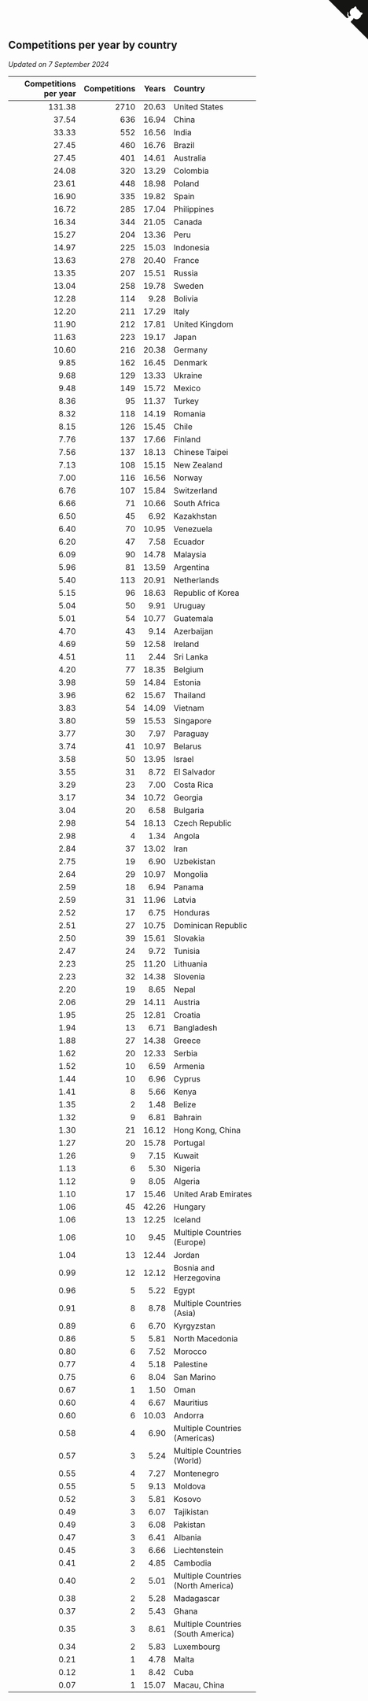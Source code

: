 ## Competitions per year by country

*Updated on  7 September 2024*

| Competitions per year | Competitions | Years | Country |
| ---: | ---: | ---: | :--- |
| 131.38 | 2710 | 20.63 | United States |
| 37.54 | 636 | 16.94 | China |
| 33.33 | 552 | 16.56 | India |
| 27.45 | 460 | 16.76 | Brazil |
| 27.45 | 401 | 14.61 | Australia |
| 24.08 | 320 | 13.29 | Colombia |
| 23.61 | 448 | 18.98 | Poland |
| 16.90 | 335 | 19.82 | Spain |
| 16.72 | 285 | 17.04 | Philippines |
| 16.34 | 344 | 21.05 | Canada |
| 15.27 | 204 | 13.36 | Peru |
| 14.97 | 225 | 15.03 | Indonesia |
| 13.63 | 278 | 20.40 | France |
| 13.35 | 207 | 15.51 | Russia |
| 13.04 | 258 | 19.78 | Sweden |
| 12.28 | 114 | 9.28 | Bolivia |
| 12.20 | 211 | 17.29 | Italy |
| 11.90 | 212 | 17.81 | United Kingdom |
| 11.63 | 223 | 19.17 | Japan |
| 10.60 | 216 | 20.38 | Germany |
| 9.85 | 162 | 16.45 | Denmark |
| 9.68 | 129 | 13.33 | Ukraine |
| 9.48 | 149 | 15.72 | Mexico |
| 8.36 | 95 | 11.37 | Turkey |
| 8.32 | 118 | 14.19 | Romania |
| 8.15 | 126 | 15.45 | Chile |
| 7.76 | 137 | 17.66 | Finland |
| 7.56 | 137 | 18.13 | Chinese Taipei |
| 7.13 | 108 | 15.15 | New Zealand |
| 7.00 | 116 | 16.56 | Norway |
| 6.76 | 107 | 15.84 | Switzerland |
| 6.66 | 71 | 10.66 | South Africa |
| 6.50 | 45 | 6.92 | Kazakhstan |
| 6.40 | 70 | 10.95 | Venezuela |
| 6.20 | 47 | 7.58 | Ecuador |
| 6.09 | 90 | 14.78 | Malaysia |
| 5.96 | 81 | 13.59 | Argentina |
| 5.40 | 113 | 20.91 | Netherlands |
| 5.15 | 96 | 18.63 | Republic of Korea |
| 5.04 | 50 | 9.91 | Uruguay |
| 5.01 | 54 | 10.77 | Guatemala |
| 4.70 | 43 | 9.14 | Azerbaijan |
| 4.69 | 59 | 12.58 | Ireland |
| 4.51 | 11 | 2.44 | Sri Lanka |
| 4.20 | 77 | 18.35 | Belgium |
| 3.98 | 59 | 14.84 | Estonia |
| 3.96 | 62 | 15.67 | Thailand |
| 3.83 | 54 | 14.09 | Vietnam |
| 3.80 | 59 | 15.53 | Singapore |
| 3.77 | 30 | 7.97 | Paraguay |
| 3.74 | 41 | 10.97 | Belarus |
| 3.58 | 50 | 13.95 | Israel |
| 3.55 | 31 | 8.72 | El Salvador |
| 3.29 | 23 | 7.00 | Costa Rica |
| 3.17 | 34 | 10.72 | Georgia |
| 3.04 | 20 | 6.58 | Bulgaria |
| 2.98 | 54 | 18.13 | Czech Republic |
| 2.98 | 4 | 1.34 | Angola |
| 2.84 | 37 | 13.02 | Iran |
| 2.75 | 19 | 6.90 | Uzbekistan |
| 2.64 | 29 | 10.97 | Mongolia |
| 2.59 | 18 | 6.94 | Panama |
| 2.59 | 31 | 11.96 | Latvia |
| 2.52 | 17 | 6.75 | Honduras |
| 2.51 | 27 | 10.75 | Dominican Republic |
| 2.50 | 39 | 15.61 | Slovakia |
| 2.47 | 24 | 9.72 | Tunisia |
| 2.23 | 25 | 11.20 | Lithuania |
| 2.23 | 32 | 14.38 | Slovenia |
| 2.20 | 19 | 8.65 | Nepal |
| 2.06 | 29 | 14.11 | Austria |
| 1.95 | 25 | 12.81 | Croatia |
| 1.94 | 13 | 6.71 | Bangladesh |
| 1.88 | 27 | 14.38 | Greece |
| 1.62 | 20 | 12.33 | Serbia |
| 1.52 | 10 | 6.59 | Armenia |
| 1.44 | 10 | 6.96 | Cyprus |
| 1.41 | 8 | 5.66 | Kenya |
| 1.35 | 2 | 1.48 | Belize |
| 1.32 | 9 | 6.81 | Bahrain |
| 1.30 | 21 | 16.12 | Hong Kong, China |
| 1.27 | 20 | 15.78 | Portugal |
| 1.26 | 9 | 7.15 | Kuwait |
| 1.13 | 6 | 5.30 | Nigeria |
| 1.12 | 9 | 8.05 | Algeria |
| 1.10 | 17 | 15.46 | United Arab Emirates |
| 1.06 | 45 | 42.26 | Hungary |
| 1.06 | 13 | 12.25 | Iceland |
| 1.06 | 10 | 9.45 | Multiple Countries (Europe) |
| 1.04 | 13 | 12.44 | Jordan |
| 0.99 | 12 | 12.12 | Bosnia and Herzegovina |
| 0.96 | 5 | 5.22 | Egypt |
| 0.91 | 8 | 8.78 | Multiple Countries (Asia) |
| 0.89 | 6 | 6.70 | Kyrgyzstan |
| 0.86 | 5 | 5.81 | North Macedonia |
| 0.80 | 6 | 7.52 | Morocco |
| 0.77 | 4 | 5.18 | Palestine |
| 0.75 | 6 | 8.04 | San Marino |
| 0.67 | 1 | 1.50 | Oman |
| 0.60 | 4 | 6.67 | Mauritius |
| 0.60 | 6 | 10.03 | Andorra |
| 0.58 | 4 | 6.90 | Multiple Countries (Americas) |
| 0.57 | 3 | 5.24 | Multiple Countries (World) |
| 0.55 | 4 | 7.27 | Montenegro |
| 0.55 | 5 | 9.13 | Moldova |
| 0.52 | 3 | 5.81 | Kosovo |
| 0.49 | 3 | 6.07 | Tajikistan |
| 0.49 | 3 | 6.08 | Pakistan |
| 0.47 | 3 | 6.41 | Albania |
| 0.45 | 3 | 6.66 | Liechtenstein |
| 0.41 | 2 | 4.85 | Cambodia |
| 0.40 | 2 | 5.01 | Multiple Countries (North America) |
| 0.38 | 2 | 5.28 | Madagascar |
| 0.37 | 2 | 5.43 | Ghana |
| 0.35 | 3 | 8.61 | Multiple Countries (South America) |
| 0.34 | 2 | 5.83 | Luxembourg |
| 0.21 | 1 | 4.78 | Malta |
| 0.12 | 1 | 8.42 | Cuba |
| 0.07 | 1 | 15.07 | Macau, China |


<a href="https://github.com/jonatanklosko/wca_statistics" class="github-corner" aria-label="View source on Github"><svg width="80" height="80" viewBox="0 0 250 250" style="fill:#151513; color:#fff; position: absolute; top: 0; border: 0; right: 0;" aria-hidden="true"><path d="M0,0 L115,115 L130,115 L142,142 L250,250 L250,0 Z"></path><path d="M128.3,109.0 C113.8,99.7 119.0,89.6 119.0,89.6 C122.0,82.7 120.5,78.6 120.5,78.6 C119.2,72.0 123.4,76.3 123.4,76.3 C127.3,80.9 125.5,87.3 125.5,87.3 C122.9,97.6 130.6,101.9 134.4,103.2" fill="currentColor" style="transform-origin: 130px 106px;" class="octo-arm"></path><path d="M115.0,115.0 C114.9,115.1 118.7,116.5 119.8,115.4 L133.7,101.6 C136.9,99.2 139.9,98.4 142.2,98.6 C133.8,88.0 127.5,74.4 143.8,58.0 C148.5,53.4 154.0,51.2 159.7,51.0 C160.3,49.4 163.2,43.6 171.4,40.1 C171.4,40.1 176.1,42.5 178.8,56.2 C183.1,58.6 187.2,61.8 190.9,65.4 C194.5,69.0 197.7,73.2 200.1,77.6 C213.8,80.2 216.3,84.9 216.3,84.9 C212.7,93.1 206.9,96.0 205.4,96.6 C205.1,102.4 203.0,107.8 198.3,112.5 C181.9,128.9 168.3,122.5 157.7,114.1 C157.9,116.9 156.7,120.9 152.7,124.9 L141.0,136.5 C139.8,137.7 141.6,141.9 141.8,141.8 Z" fill="currentColor" class="octo-body"></path></svg></a><style>.github-corner:hover .octo-arm{animation:octocat-wave 560ms ease-in-out}@keyframes octocat-wave{0%,100%{transform:rotate(0)}20%,60%{transform:rotate(-25deg)}40%,80%{transform:rotate(10deg)}}@media (max-width:500px){.github-corner:hover .octo-arm{animation:none}.github-corner .octo-arm{animation:octocat-wave 560ms ease-in-out}}</style>
